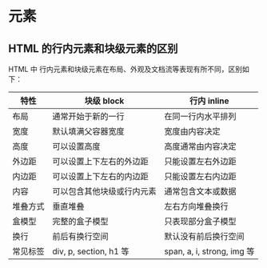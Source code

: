 # 元素

## HTML 的行内元素和块级元素的区别

HTML 中 行内元素和块级元素在布局、外观及文档流等表现有所不同，区别如下：

| 特性     | 块级 block                 | 行内 inline                |
| -------- | -------------------------- | -------------------------- |
| 布局     | 通常开始于新的一行         | 在同一行内水平排列         |
| 宽度     | 默认填满父容器宽度         | 宽度由内容决定             |
| 高度     | 可以设置高度               | 高度通常由内容决定         |
| 外边距   | 可以设置上下左右的外边距   | 只能设置左右外边距         |
| 内边距   | 可以设置上下左右的内边距   | 只能设置左右内边距         |
| 内容     | 可以包含其他块级或行内元素 | 通常包含文本或数据         |
| 堆叠方式 | 垂直堆叠                   | 左右方向堆叠换行           |
| 盒模型   | 完整的盒子模型             | 只表现部分盒子模型         |
| 换行     | 前后有换行空间             | 默认没有前后换行空间       |
| 常见标签 | div, p, section, h1 等     | span, a, i, strong, img 等 |

